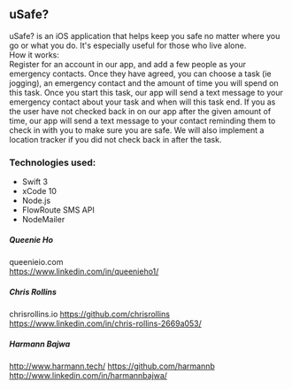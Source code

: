 ## uSafe?  
uSafe? is an iOS application that helps keep you safe no matter where you go or what you do. It's especially useful for those who live alone.  
How it works:  
Register for an account in our app, and add a few people as your emergency contacts. Once they have agreed, you can choose a task (ie jogging), an emergency contact and the amount of time you will spend on this task. Once you start this task, our app will send a text message to your emergency contact about your task and when will this task end. If you as the user have not checked back in on our app after the given amount of time, our app will send a text message to your contact reminding them to check in with you to make sure you are safe. We will also implement a location tracker if you did not check back in after the task.  

### Technologies used:  
* Swift 3  
* xCode 10
* Node.js  
* FlowRoute SMS API  
* NodeMailer  


##### Queenie Ho
queenieio.com  
https://www.linkedin.com/in/queenieho1/  

##### Chris Rollins
chrisrollins.io
https://github.com/chrisrollins
https://www.linkedin.com/in/chris-rollins-2669a053/  

##### Harmann Bajwa
http://www.harmann.tech/
https://github.com/harmannb
http://www.linkedin.com/in/harmannbajwa/

